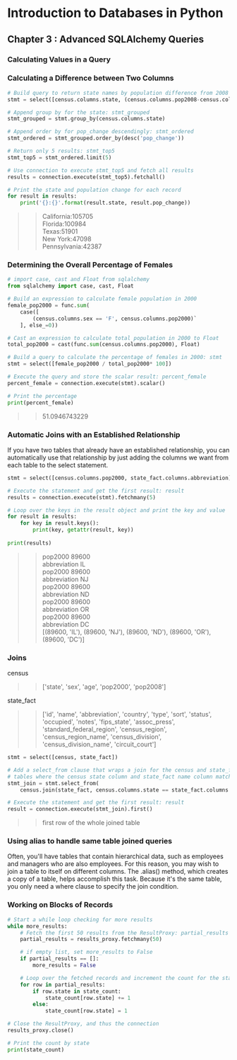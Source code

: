 # Introduction to Databases in Python
 
## Chapter 3 : Advanced SQLAlchemy Queries

### Calculating Values in a Query

### Calculating a Difference between Two Columns

```python
# Build query to return state names by population difference from 2008 to 2000: stmt
stmt = select([census.columns.state, (census.columns.pop2008-census.columns.pop2000).label('pop_change')])

# Append group by for the state: stmt_grouped
stmt_grouped = stmt.group_by(census.columns.state)

# Append order by for pop_change descendingly: stmt_ordered
stmt_ordered = stmt_grouped.order_by(desc('pop_change'))

# Return only 5 results: stmt_top5
stmt_top5 = stmt_ordered.limit(5)

# Use connection to execute stmt_top5 and fetch all results
results = connection.execute(stmt_top5).fetchall()

# Print the state and population change for each record
for result in results:
    print('{}:{}'.format(result.state, result.pop_change))
```
>>California:105705 <br>
>>Florida:100984 <br>
>>Texas:51901 <br>
>>New York:47098 <br>
>>Pennsylvania:42387 <br>

### Determining the Overall Percentage of Females
```python
# import case, cast and Float from sqlalchemy
from sqlalchemy import case, cast, Float

# Build an expression to calculate female population in 2000
female_pop2000 = func.sum(
    case([
        (census.columns.sex == 'F', census.columns.pop2000)`
    ], else_=0))

# Cast an expression to calculate total population in 2000 to Float
total_pop2000 = cast(func.sum(census.columns.pop2000), Float)

# Build a query to calculate the percentage of females in 2000: stmt
stmt = select([female_pop2000 / total_pop2000* 100])

# Execute the query and store the scalar result: percent_female
percent_female = connection.execute(stmt).scalar()

# Print the percentage
print(percent_female)
```
>>51.0946743229

### Automatic Joins with an Established Relationship
If you have two tables that already have an established relationship, you can automatically use that relationship by just adding the columns we want from each table to the select statement.

```python
stmt = select([census.columns.pop2000, state_fact.columns.abbreviation])

# Execute the statement and get the first result: result
results = connection.execute(stmt).fetchmany(5)

# Loop over the keys in the result object and print the key and value
for result in results:
    for key in result.keys():
        print(key, getattr(result, key))
    
print(results)
```
>>pop2000 89600 <br>
>>abbreviation IL <br>
>>pop2000 89600 <br>
>>abbreviation NJ <br>
>>pop2000 89600 <br>
>>abbreviation ND <br>
>>pop2000 89600 <br>
>>abbreviation OR <br>
>>pop2000 89600 <br>
>>abbreviation DC <br>
>>[(89600, 'IL'), (89600, 'NJ'), (89600, 'ND'), (89600, 'OR'), (89600, 'DC')]

### Joins

census
>>['state', 'sex', 'age', 'pop2000', 'pop2008']

state_fact
>>['id', 'name', 'abbreviation', 'country', 'type', 'sort', 'status', 'occupied', 'notes', 'fips_state', 'assoc_press', 'standard_federal_region', 'census_region', 'census_region_name', 'census_division', 'census_division_name', 'circuit_court']

```python
stmt = select([census, state_fact])

# Add a select_from clause that wraps a join for the census and state_fact
# tables where the census state column and state_fact name column match
stmt_join = stmt.select_from(
    census.join(state_fact, census.columns.state == state_fact.columns.name))

# Execute the statement and get the first result: result
result = connection.execute(stmt_join).first()
```
>>first row of the whole joined table

### Using alias to handle same table joined queries
Often, you'll have tables that contain hierarchical data, such as employees and managers who are also employees. For this reason, you may wish to join a table to itself on different columns. The .alias() method, which creates a copy of a table, helps accomplish this task. Because it's the same table, you only need a where clause to specify the join condition.

### Working on Blocks of Records

```python
# Start a while loop checking for more results
while more_results:
    # Fetch the first 50 results from the ResultProxy: partial_results
    partial_results = results_proxy.fetchmany(50)

    # if empty list, set more_results to False
    if partial_results == []:
        more_results = False

    # Loop over the fetched records and increment the count for the state
    for row in partial_results:
        if row.state in state_count:
            state_count[row.state] += 1
        else:
            state_count[row.state] = 1

# Close the ResultProxy, and thus the connection
results_proxy.close()

# Print the count by state
print(state_count)
```

